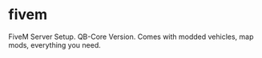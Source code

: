 # fivem
FiveM Server Setup. QB-Core Version. Comes with modded vehicles, map mods, everything you need.

